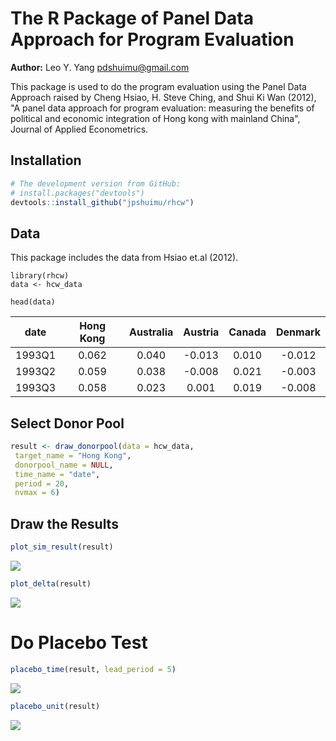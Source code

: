 The R Package of Panel Data Approach for Program Evaluation
===========================
**Author:** Leo Y. Yang <pdshuimu@gmail.com>

This package is used to do the program evaluation using the Panel Data Approach raised by Cheng Hsiao, H. Steve Ching, and Shui Ki Wan (2012), "A panel data approach for program evaluation: measuring the benefits of political and economic integration of Hong kong with mainland China", Journal of Applied Econometrics.

## Installation

``` r
# The development version from GitHub:
# install.packages("devtools")
devtools::install_github("jpshuimu/rhcw")
```

## Data
This package includes the data from Hsiao et.al (2012).

```{r}
library(rhcw)
data <- hcw_data

head(data)
```
| date | Hong Kong | Australia  | Austria | Canada | Denmark |
| :----: |:-----:|:-----:|:-----:|:-----:|:-----:|
| 1993Q1 | 0.062 | 0.040 | -0.013 | 0.010 | -0.012 |
| 1993Q2 | 0.059 | 0.038 | -0.008 | 0.021 | -0.003 |
| 1993Q3 | 0.058 | 0.023 | 0.001 | 0.019 | -0.008 |
## Select Donor Pool
```r
result <- draw_donorpool(data = hcw_data,
 target_name = "Hong Kong",
 donorpool_name = NULL,
 time_name = "date",
 period = 20, 
 nvmax = 6)
```

## Draw the Results
```r
plot_sim_result(result)
```

![](https://github.com/jpshuimu/rhcw/blob/master/img/plot_sim_result.png)

```r
plot_delta(result)
```
![](https://github.com/jpshuimu/rhcw/blob/master/img/plot_delta.png)
# Do Placebo Test
```r
placebo_time(result, lead_period = 5)
```
![](https://github.com/jpshuimu/rhcw/blob/master/img/placebo_time.png)

```r
placebo_unit(result)
```
![](https://github.com/jpshuimu/rhcw/blob/master/img/placebo_unit.png)
